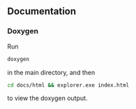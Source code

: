 ## Documentation

### Doxygen
Run 
```bash
doxygen
```
in the main directory, and then
```bash
cd docs/html && explorer.exe index.html
```
to view the doxygen output.